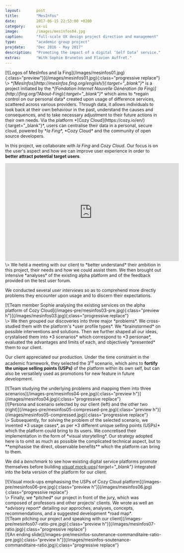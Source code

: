 ```yaml
---
layout:       post
title:        "MesInfos"
date:         2017-06-15 22:53:00 +0200
category:     ux-ui
image:        /images/mesinfos04.jpg
caption:      "full-scale UX design project direction and management"
type:         "academic group project"
projdate:     "Dec 2016 - May 2017"
description:  "Promoting the impact of a digital ‘Self Data’ service."
extras:       "With Sophie Bruneton and Flavien Auffret."
---
```



<div class="image entry thin" markdown="1">
[![Logos of MesInfos and la Fing](/images/mesinfos01.jpg){:class="preview"}](/images/mesinfos01.jpg){:class="progressive replace"}
</div>

<div class="entry" markdown="1">
\>  
*<i>[MesInfos](http://mesinfos.fing.org/english/){:target="_blank"}</i>* is a project initiated by the *<i>[Fondation Internet Nouvelle Génération (la Fing)](http://fing.org/?About-Fing){:target="_blank"}</i>* which aims to *regain control on our personal data* created upon usage of difference services, scattered across various providers. Through data, it allows individuals to look back at their own behaviour in the past, understand the causes and consequences, and to take necessary adjustment to their future actions in their own needs. Via the platform *[Cozy Cloud](https://cozy.io/en/){:target="_blank"}*, users can centralise their data in a personal, secure cloud, powered by *<i>la Fing</i>*, *Cozy Cloud* and the community of open source developers.

In this project, we collaborate with *<i>la Fing</i>* and *Cozy Cloud*. Our focus is on the user's aspect and how we can improve user experience in order to **better attract potential target users**.
</div>

<div class="image entry" markdown="0">
<iframe width="560" height="315" src="https://www.youtube.com/embed/6Wh8HMRKP4U?rel=0" frameborder="0" allow="autoplay; encrypted-media" allowfullscreen></iframe>
</div>

<div class="entry" markdown="1">
\>  
We held a meeting with our client to *better understand* their ambition in this project, their needs and how we could assist them. We then brought out intensive *analyses* of the existing alpha platform and of the feedback provided on the test user forum.

We conducted several *user interviews* so as to comprehend more directly problems they encounter upon usage and to discern their expectations.
</div>

<div class="image entry" markdown="1">
[![Team member Sophie analysing the existing services on the alpha platform of Cozy Cloud](/images-pre/mesinfos03-pre.jpg){:class="preview h"}](/images/mesinfos03.jpg){:class="progressive replace"}
</div>

<div class="entry" markdown="1">
\>  
We then grouped our discoveries into three major *problems*. We cross-studied them with the platform's *user profile types*. We *brainstormed* on possible interventions and solutions. Then we further shaped all our ideas, crystalised them into *3 scenarios* which correspond to *3 personae*, evaluated the advantages and limits of each, and objectively *presented* them to our client.

Our client appreciated our production. Under the time constraint in the academic framework, they selected the 3<sup>rd</sup> scenario, which aims to **fortify the unique selling points (USPs)** of the platform within its own self, but can also be versatilely used as promotions for new feature in future development.
</div>

<div class="image entry" markdown="1">
[![Team studying the underlying problems and mapping them into three scenarios](/images-pre/mesinfos04-pre.jpg){:class="preview h"}](/images/mesinfos04.jpg){:class="progressive replace"}
</div>

<div class="image entry" markdown="1">
[![Persona and scenario selected by our client (left) and the other two (right)](/images-pre/mesinfos05-compressed-pre.jpg){:class="preview h"}](/images/mesinfos05-compressed.jpg){:class="progressive replace"}
</div>

<div class="entry" markdown="1">
\>  
Subsequently, for solving the problem of the selected scenario, we invented *3 usage cases*, as per *3 different unique selling points (USPs)* which the platform could bring to its users. We concretised their implementation in the form of *visual storytelling*. Our strategy adopted here is to omit as much as possible the complicated technical aspect, but to **emphasise the direct, observable benefits** which the platform can bring to them.

We did a *benchmark* to see how existing digital service platforms promote themselves before building *[visual mock-ups](https://invis.io/9UBH1AVTG#/231254425_1-accueil){:target="_blank"}* integrated into the beta version of the platform for our client.
</div>

<div class="image entry thin" markdown="1">
[![Visual mock-ups emphasising the USPs of Cozy Cloud platform](/images-pre/mesinfos06-pre.jpg){:class="preview h"}](/images/mesinfos06.jpg){:class="progressive replace"}
</div>

<div class="entry thin" markdown="1">
\>  
Finally, we *pitched* our project in front of the jury, which was composed of professors and other projects' clients. We wrote as well an *advisory report* detailing our approches, analyses, concepts, recommendations, and a suggested development *road map*.
</div>

<div class="image entry" markdown="1">
[![Team pitching our project and speaking with our client](/images-pre/mesinfos07-ratio-pre.jpg){:class="preview h"}](/images/mesinfos07-ratio.jpg){:class="progressive replace"}
</div>

<div class="image entry" markdown="1">
[![An ending slide](/images-pre/mesinfos-soutenance-commanditaire-ratio-pre.jpg){:class="preview h"}](/images/mesinfos-soutenance-commanditaire-ratio.jpg){:class="progressive replace"}
</div>